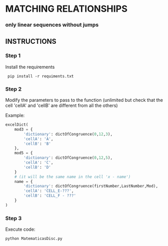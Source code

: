 # MATCHING RELATIONSHIPS #
### only linear sequences without jumps ## 


## INSTRUCTIONS ##

### Step 1 ###
Install the requirements
<pre><code> pip install -r requiments.txt </code></pre>

### Step 2 ###

Modify the parameters to pass to the function (unlimited but check that the cell 'cellA' and 'cellB' are different from all the others)

Example:

```python
excelDict(
    mod3 = {
        'dictionary': dictOfCongruence(0,12,3),
        'cellA': 'A',
        'cellB': 'B'
    },
    mod5 = {
        'dictionary': dictOfCongruence(0,12,5),
        'cellA': 'C',
        'cellB': 'D'
    }
    # (it will be the same name in the cell 'x - name')
    name = {
        'dictionary': dictOfCongruence(firstNumber,LastNumber,Mod),
        'cellA': 'CELL_E-???',
        'cellB': 'CELL_F - ???'
    }
)
```

### Step 3 ###
Execute code:
<pre><code>python MatematicasDisc.py</code></pre>